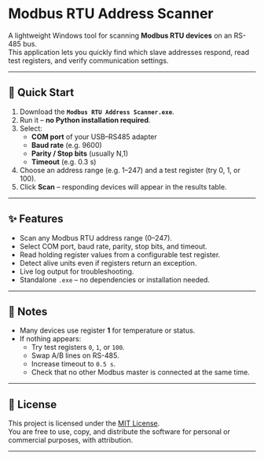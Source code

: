 # Modbus RTU Address Scanner

A lightweight Windows tool for scanning **Modbus RTU devices** on an RS-485 bus.  
This application lets you quickly find which slave addresses respond, read test registers, and verify communication settings.

---

## 🚀 Quick Start

1. Download the **`Modbus RTU Address Scanner.exe`**.
2. Run it – **no Python installation required**.
3. Select:
   - **COM port** of your USB–RS485 adapter  
   - **Baud rate** (e.g. 9600)  
   - **Parity / Stop bits** (usually N,1)  
   - **Timeout** (e.g. 0.3 s)  
4. Choose an address range (e.g. 1–247) and a test register (try 0, 1, or 100).  
5. Click **Scan** – responding devices will appear in the results table.

---

## ✨ Features
- Scan any Modbus RTU address range (0–247).
- Select COM port, baud rate, parity, stop bits, and timeout.
- Read holding register values from a configurable test register.
- Detect alive units even if registers return an exception.
- Live log output for troubleshooting.
- Standalone `.exe` – no dependencies or installation needed.

---

## 🧾 Notes
- Many devices use register **1** for temperature or status.  
- If nothing appears:
  - Try test registers `0`, `1`, or `100`.
  - Swap A/B lines on RS-485.
  - Increase timeout to `0.5 s`.
  - Check that no other Modbus master is connected at the same time.

---

## 📜 License
This project is licensed under the [MIT License](LICENSE).  
You are free to use, copy, and distribute the software for personal or commercial purposes, with attribution.

---
